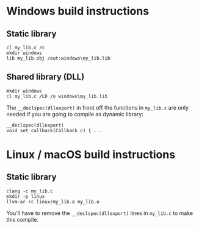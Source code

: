 # Windows build instructions

## Static library
```
cl my_lib.c /c
mkdir windows
lib my_lib.obj /out:windows\my_lib.lib
```

## Shared library (DLL)
```
mkdir windows
cl my_lib.c /LD /o windows\my_lib.lib
```
The `__declspec(dllexport)` in front off the functions in `my_lib.c` are only needed if you are going to compile as dynamic library:
```
__declspec(dllexport)
void set_callback(Callback c) { ...
```

# Linux / macOS build instructions

## Static library
```
clang -c my_lib.c
mkdir -p linux  
llvm-ar rc linux/my_lib.a my_lib.o
```
You'll have to remove the `__declspec(dllexport)` lines in `my_lib.c` to make this compile.
